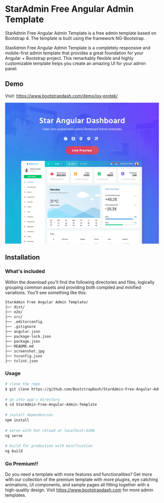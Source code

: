 # StarAdmin Free Angular Admin Template


StarAdmin Free Angular Admin Template is a free admin template based on Bootstrap 4. The template is built using the framework NG-Bootstrap.

StarAdmin Free Angular Admin Template is a completely responsive and mobile-first admin template that provides a great foundation for your Angular + Bootstrap project.
This remarkably flexible and highly customizable template helps you create an amazing UI for your admin panel.

## Demo

Visit: https://www.bootstrapdash.com/demo/isy-protek/

[![N|Solid](screenshot.jpg)](http://www.bootstrapdash.com/demo/isy-protek)

## Installation

### What's included

Within the download you'll find the following directories and files, logically grouping common assets and providing both compiled and minified variations. You'll see something like this:

```
StarAdmin Free Angular Admin Template/
├── dist/
├── e2e/
├── src/
├── .editorconfig
├── .gitignore
├── angular.json
├── package-lock.json
├── package.json
├── README.md
├── screenshot.jpg
├── tsconfig.json
├── tslint.json
```

### Usage

``` bash
# clone the repo
$ git clone https://github.com/BootstrapDash/StarAdmin-Free-Angular-Admin-Template.git

# go into app's directory
$ cd StarAdmin-Free-Angular-Admin-Template

# install dependencies
npm install

# serve with hot reload at localhost:4200
ng serve

# build for production with minification
ng build
```

### Go Premium!!

Do you need a template with more features and functionalities? Get more with our collection of the premium template with more plugins, eye catching animations, UI components, and sample pages all fitting together with a high-quality design. Visit https://www.bootstrapdash.com for more admin templates.
